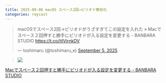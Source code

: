 ```yaml
---
title: 2025-09-06 macOS スペース2回→ピリオド無効化
categories: raycast
---
```


<blockquote class="twitter-tweet"><p lang="ja" dir="ltr">macOSでスペース2回→ピリオドがうざすぎてこの設定を入れた » Macでスペース２回押すと勝手にピリオドが入る設定を変更する - BANBARA STUDIO <a href="https://t.co/itIVirnkDV">https://t.co/itIVirnkDV</a></p>&mdash; toshimaru (@toshimaru_e) <a href="https://twitter.com/toshimaru_e/status/1963783212678946823?ref_src=twsrc%5Etfw">September 5, 2025</a></blockquote>
<script async src="https://platform.twitter.com/widgets.js" charset="utf-8"></script>

> ![](https://cdn-ak.f.st-hatena.com/images/fotolife/b/banbara/20230718/20230718103812.png)

[Macでスペース２回押すと勝手にピリオドが入る設定を変更する - BANBARA STUDIO](https://banbara-studio.hatenablog.com/entry/2023/07/18/104214)
